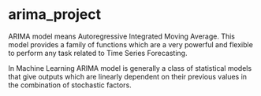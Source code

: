 # arima_project
ARIMA model means Autoregressive Integrated Moving Average. This model provides a family of functions which are a very powerful and flexible to perform any task related to Time Series Forecasting.

In Machine Learning ARIMA model is generally a class of statistical models that give outputs which are linearly dependent on their previous values in the combination of stochastic factors.

